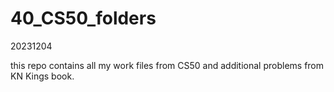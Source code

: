 # 40_CS50_folders

20231204

this repo contains all my work files from CS50 and additional problems from KN Kings book.

